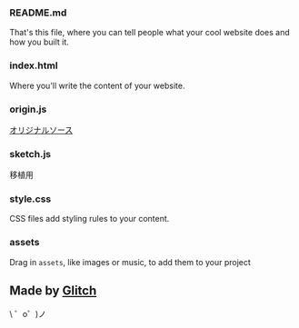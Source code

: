 ### README.md

That's this file, where you can tell people what your cool website does and how you built it.

### index.html

Where you'll write the content of your website.

### origin.js

[オリジナルソース](https://observablehq.com/@voodoohop/tensorflow-js-lstm-mouse-movement-predictor/safe)


### sketch.js

移植用


### style.css

CSS files add styling rules to your content.


### assets

Drag in `assets`, like images or music, to add them to your project

Made by [Glitch](https://glitch.com/)
-------------------

\ ゜o゜)ノ
